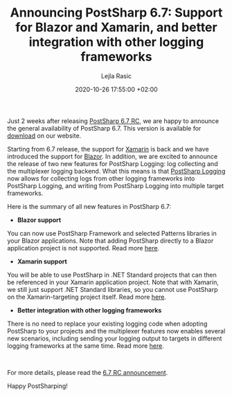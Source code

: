 ﻿---
layout: post 
comments: true
title: "Announcing PostSharp 6.7: Support for Blazor and Xamarin, and better integration with other logging frameworks "
date: 2020-10-26 17:55:00 +02:00
categories: [Announcement]
permalink: /post/postsharp-6-7-blazor-xamarin-support-and-enhanced-logging-features.html
author: "Lejla Rasic"
image: /assets/images/blog/2020-10-26-6-7-announcement/6.7.jpg
---
Just 2 weeks after releasing [PostSharp 6.7 RC](https://blog.postsharp.net/post/postsharp-6-7-rc-blazor-xamarin-support-and-enhanced-logging-features.html), we are happy to announce the general availability of PostSharp 6.7. This version is available for [download](https://www.postsharp.net/download) on our website.

Starting from 6.7 release, the support for [Xamarin](https://blog.postsharp.net/post/postsharp-6-7-rc-blazor-xamarin-support-and-enhanced-logging-features.html) is back and we have introduced the support for [Blazor](https://blog.postsharp.net/post/blazor-support-6.7.html). In addition, we are excited to announce the release of two new features for PostSharp Logging: log collecting and the multiplexer logging backend. What this means is that [PostSharp Logging](https://www.postsharp.net/logging) now allows for collecting logs from other logging frameworks into PostSharp Logging, and writing from PostSharp Logging into multiple target frameworks.  

Here is the summary of all new features in PostSharp 6.7: 

- **Blazor support**  

You can now use PostSharp Framework and selected Patterns libraries in your Blazor applications. Note that adding PostSharp directly to a Blazor application project is not supported. Read more [here](https://blog.postsharp.net/post/blazor-support-6.7.html). 

- **Xamarin support**

You will be able to use PostSharp in .NET Standard projects that can then be referenced in your Xamarin application project. Note that with Xamarin, we still just support .NET Standard libraries, so you cannot use PostSharp on the Xamarin-targeting project itself. Read more [here](https://blog.postsharp.net/post/postsharp-6-7-rc-blazor-xamarin-support-and-enhanced-logging-features.html).  

- **Better integration with other logging frameworks**  

There is no need to replace your existing logging code when adopting PostSharp to your projects and the multiplexer features now enables several new scenarios, including sending your logging output to targets in different logging frameworks at the same time. Read more [here](https://blog.postsharp.net/post/collecting-logs-and-multiplexing.html).  

<p>&nbsp;</p>

For more details, please read the [6.7 RC announcement](https://blog.postsharp.net/post/postsharp-6-7-rc-blazor-xamarin-support-and-enhanced-logging-features.html).  

Happy PostSharping!